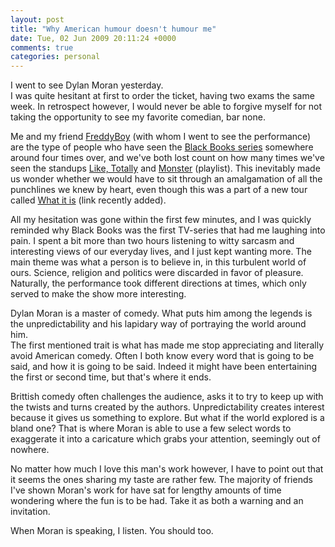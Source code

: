 ```yaml
---
layout: post
title: "Why American humour doesn't humour me"
date: Tue, 02 Jun 2009 20:11:24 +0000
comments: true
categories: personal
---
```

I went to see Dylan Moran yesterday.  
I was quite hesitant at first to order the ticket, having two exams the same
week. In retrospect however, I would never be able to forgive myself for not
taking the opportunity to see my favorite comedian, bar none.

Me and my friend [FreddyBoy](http://www.pinheadlounge.com/FreddyBoy) (with whom
I went to see the performance) are the type of people who have seen the
[Black Books series](http://www.imdb.com/title/tt0262150/) somewhere around
four times over, and we've both lost count on how many times we've seen the
standups [Like, Totally](http://youtu.be/HNAh9_BPBFk) and [Monster](
http://youtu.be/lpkiIaFv5As) (playlist). This inevitably made us wonder whether
we would have to sit through an amalgamation of all the punchlines we knew by
heart, even though this was a part of a new tour called [What it is](
http://youtu.be/hieTxQ0oJPc) (link recently added).

All my hesitation was gone within the first few minutes, and I was quickly
reminded why Black Books was the first TV-series that had me laughing into
pain. I spent a bit more than two hours listening to witty sarcasm and
interesting views of our everyday lives, and I just kept wanting more. The main
theme was what a person is to believe in, in this turbulent world of ours.
Science, religion and politics were discarded in favor of pleasure. Naturally,
the performance took different directions at times, which only served to make
the show more interesting.

Dylan Moran is a master of comedy. What puts him among the legends is the
unpredictability and his lapidary way of portraying the world around him.  
The first mentioned trait is what has made me stop appreciating and literally
avoid American comedy. Often I both know every word that is going to be said,
and how it is going to be said. Indeed it might have been entertaining the
first or second time, but that's where it ends.

Brittish comedy often challenges the audience, asks it to try to keep up with
the twists and turns created by the authors. Unpredictability creates interest
because it gives us something to explore. But what if the world explored is
a bland one? That is where Moran is able to use a few select words to
exaggerate it into a caricature which grabs your attention, seemingly out of
nowhere.

No matter how much I love this man's work however, I have to point out that it
seems the ones sharing my taste are rather few. The majority of friends I've
shown Moran's work for have sat for lengthy amounts of time wondering where the
fun is to be had. Take it as both a warning and an invitation.

When Moran is speaking, I listen. You should too.
